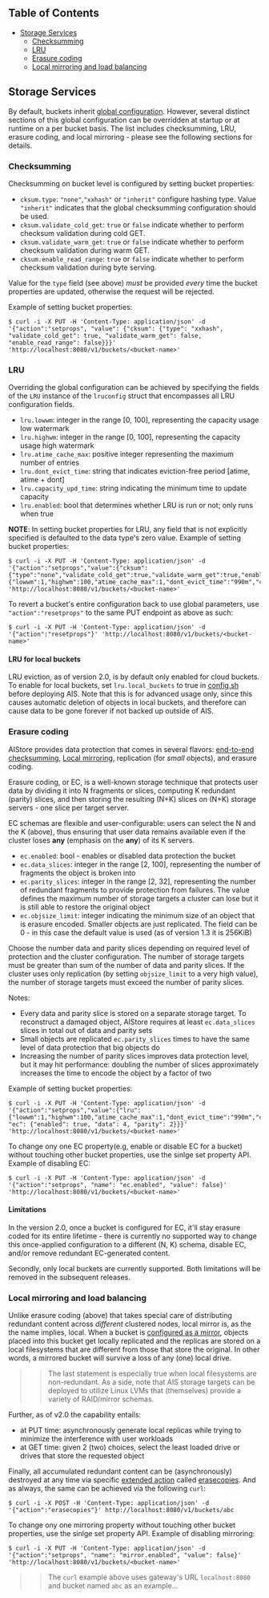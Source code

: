 ## Table of Contents
- [Storage Services](#storage-services)
    - [Checksumming](#checksumming)
    - [LRU](#lru)
    - [Erasure coding](#erasure-coding)
    - [Local mirroring and load balancing](#local-mirroring-and-load-balancing)

## Storage Services

By default, buckets inherit [global configuration](/ais/setup/config.sh). However, several distinct sections of this global configuration can be overridden at startup or at runtime on a per bucket basis. The list includes checksumming, LRU, erasure coding, and local mirroring - please see the following sections for details.

### Checksumming

Checksumming on bucket level is configured by setting bucket properties:

* `cksum.type`: `"none"`,`"xxhash"` or `"inherit"` configure hashing type. Value
`"inherit"` indicates that the global checksumming configuration should be used.
* `cksum.validate_cold_get`: `true` or `false` indicate
whether to perform checksum validation during cold GET.
* `cksum.validate_warm_get`: `true` or `false` indicate
whether to perform checksum validation during warm GET.
* `cksum.enable_read_range`: `true` or `false` indicate whether to perform checksum validation during byte serving.

Value for the `type` field (see above) *must* be provided *every* time the bucket properties are updated, otherwise the request will be rejected.

Example of setting bucket properties:
```shell
$ curl -i -X PUT -H 'Content-Type: application/json' -d '{"action":"setprops", "value": {"cksum": {"type": "xxhash", "validate_cold_get": true, "validate_warm_get": false, "enable_read_range": false}}}' 'http://localhost:8080/v1/buckets/<bucket-name>'
```

### LRU

Overriding the global configuration can be achieved by specifying the fields of the `LRU` instance of the `lruconfig` struct that encompasses all LRU configuration fields.

* `lru.lowwm`: integer in the range [0, 100], representing the capacity usage low watermark
* `lru.highwm`: integer in the range [0, 100], representing the capacity usage high watermark
* `lru.atime_cache_max`: positive integer representing the maximum number of entries
* `lru.dont_evict_time`: string that indicates eviction-free period [atime, atime + dont]
* `lru.capacity_upd_time`: string indicating the minimum time to update capacity
* `lru.enabled`: bool that determines whether LRU is run or not; only runs when true

**NOTE**: In setting bucket properties for LRU, any field that is not explicitly specified is defaulted to the data type's zero value.
Example of setting bucket properties:
```shell
$ curl -i -X PUT -H 'Content-Type: application/json' -d '{"action":"setprops","value":{"cksum":{"type":"none","validate_cold_get":true,"validate_warm_get":true,"enable_read_range":true},"lru":{"lowwm":1,"highwm":100,"atime_cache_max":1,"dont_evict_time":"990m","capacity_upd_time":"90m","enabled":true}}}' 'http://localhost:8080/v1/buckets/<bucket-name>'
```

To revert a bucket's entire configuration back to use global parameters, use `"action":"resetprops"` to the same PUT endpoint as above as such:
```shell
$ curl -i -X PUT -H 'Content-Type: application/json' -d '{"action":"resetprops"}' 'http://localhost:8080/v1/buckets/<bucket-name>'
```
#### LRU for local buckets

LRU eviction, as of version 2.0, is by default only enabled for cloud buckets. To enable for local buckets, set `lru.local_buckets` to true in [config.sh](/ais/setup/config.sh) before deploying AIS. Note that this is for advanced usage only, since this causes automatic deletion of objects in local buckets, and therefore can cause data to be gone forever if not backed up outside of AIS.

### Erasure coding

AIStore provides data protection that comes in several flavors: [end-to-end checksumming](#checksumming), [Local mirroring](#local-mirroring-and-load-balancing), replication (for *small* objects), and erasure coding.

Erasure coding, or EC, is a well-known storage technique that protects user data by dividing it into N fragments or slices, computing K redundant (parity) slices, and then storing the resulting (N+K) slices on (N+K) storage servers - one slice per target server.

EC schemas are flexible and user-configurable: users can select the N and the K (above), thus ensuring that user data remains available even if the cluster loses **any** (emphasis on the **any**) of its K servers.

* `ec.enabled`: bool - enables or disabled data protection the bucket
* `ec.data_slices`: integer in the range [2, 100], representing the number of fragments the object is broken into
* `ec.parity_slices`: integer in the range [2, 32], representing the number of redundant fragments to provide protection from failures. The value defines the maximum number of storage targets a cluster can lose but it is still able to restore the original object
* `ec.objsize_limit`: integer indicating the minimum size of an object that is erasure encoded. Smaller objects are just replicated. The field can be 0 - in this case the default value is used (as of version 1.3 it is 256KiB)

Choose the number data and parity slices depending on required level of protection and the cluster configuration. The number of storage targets must be greater than sum of the number of data and parity slices. If the cluster uses only replication (by setting `objsize_limit` to a very high value), the number of storage targets must exceed the number of parity slices.

Notes:

- Every data and parity slice is stored on a separate storage target. To reconstruct a damaged object, AIStore requires at least `ec.data_slices` slices in total out of data and parity sets
- Small objects are replicated `ec.parity_slices` times to have the same level of data protection that big objects do
- Increasing the number of parity slices improves data protection level, but it may hit performance: doubling the number of slices approximately increases the time to encode the object by a factor of two

Example of setting bucket properties:
```shell
$ curl -i -X PUT -H 'Content-Type: application/json' -d '{"action":"setprops","value":{"lru":{"lowwm":1,"highwm":100,"atime_cache_max":1,"dont_evict_time":"990m","capacity_upd_time":"90m","enabled":true}, "ec": {"enabled": true, "data": 4, "parity": 2}}}' 'http://localhost:8080/v1/buckets/<bucket-name>'
```

To change ony one EC property(e.g, enable or disable EC for a bucket) without touching other bucket properties, use the sinlge set property API. Example of disabling EC:
```shell
$ curl -i -X PUT -H 'Content-Type: application/json' -d '{"action":"setprops", "name": "ec.enabled", "value": false}' 'http://localhost:8080/v1/buckets/<bucket-name>'
```

#### Limitations

In the version 2.0, once a bucket is configured for EC, it'll stay erasure coded for its entire lifetime - there is currently no supported way to change this once-applied configuration to a different (N, K) schema, disable EC, and/or remove redundant EC-generated content.

Secondly, only local buckets are currently supported. Both limitations will be removed in the subsequent releases.

### Local mirroring and load balancing

Unlike erasure coding (above) that takes special care of distributing redundant content across *different* clustered nodes, local mirror is, as the the name implies, local. When a bucket is [configured as a mirror](/ais/setup/config.sh), objects placed into this bucket get locally replicated and the replicas are stored on a local filesystems that are different from those that store the original. In other words, a mirrored bucket will survive a loss of any (one) local drive.

>> The last statement is especially true when local filesystems are non-redundant. As a side, note that AIS storage targets can be deployed to utilize Linux LVMs that (themselves) provide a variety of RAID/mirror schemas.

Further, as of v2.0 the capability entails:

* at PUT time: asynchronously generate local replicas while trying to minimize the interference with user workloads
* at GET time: given 2 (two) choices, select the least loaded drive or drives that store the requested object

Finally, all accumulated redundant content can be (asynchronously) destroyed at any time via specific [extended action](/docs/xaction.md) called [erasecopies](/cmn/api.go). And as always, the same can be achieved via the following `curl`:

```shell
$ curl -i -X POST -H 'Content-Type: application/json' -d '{"action":"erasecopies"}' http://localhost:8080/v1/buckets/abc
```

To change ony one mirroring property without touching other bucket properties, use the sinlge set property API. Example of disabling mirroring:
```shell
$ curl -i -X PUT -H 'Content-Type: application/json' -d '{"action":"setprops", "name": "mirror.enabled", "value": false}' 'http://localhost:8080/v1/buckets/<bucket-name>'
```

>> The `curl` example above uses gateway's URL `localhost:8080` and bucket named `abc` as an example...
